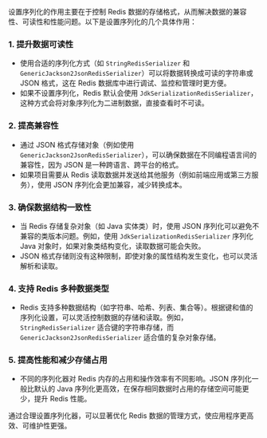 设置序列化的作用主要在于控制 Redis 数据的存储格式，从而解决数据的兼容性、可读性和性能问题。以下是设置序列化的几个具体作用：

### 1. **提升数据可读性**

- 使用合适的序列化方式（如 `StringRedisSerializer` 和 `GenericJackson2JsonRedisSerializer`）可以将数据转换成可读的字符串或 JSON 格式，这在 Redis 数据库中进行调试、监控和管理时更方便。
- 如果不设置序列化，Redis 默认会使用 `JdkSerializationRedisSerializer`，这种方式会将对象序列化为二进制数据，直接查看时不可读。

### 2. **提高兼容性**

- 通过 JSON 格式存储对象（例如使用 `GenericJackson2JsonRedisSerializer`），可以确保数据在不同编程语言间的兼容性，因为 JSON 是一种跨语言、跨平台的格式。
- 如果项目需要从 Redis 读取数据并发送给其他服务（例如前端应用或第三方服务），使用 JSON 序列化会更加兼容，减少转换成本。

### 3. **确保数据结构一致性**

- 当 Redis 存储复杂对象（如 Java 实体类）时，使用 JSON 序列化可以避免不兼容的类版本问题。例如，使用 `JdkSerializationRedisSerializer` 序列化 Java 对象时，如果对象类结构变化，读取数据可能会失败。
- JSON 格式存储则没有这种限制，即使对象的属性结构发生变化，也可以灵活解析和读取。

### 4. **支持 Redis 多种数据类型**

- Redis 支持多种数据结构（如字符串、哈希、列表、集合等）。根据键和值的序列化设置，可以灵活控制数据的存储和读取。例如，`StringRedisSerializer` 适合键的字符串存储，而 `GenericJackson2JsonRedisSerializer` 适合值的复杂对象存储。

### 5. **提高性能和减少存储占用**

- 不同的序列化器对 Redis 内存的占用和操作效率有不同影响。JSON 序列化一般比默认的 Java 序列化更高效，在保存相同数据时占用的存储空间可能更少，提升 Redis 性能。

通过合理设置序列化器，可以显著优化 Redis 数据的管理方式，使应用程序更高效、可维护性更强。